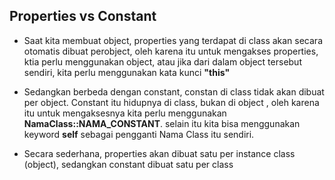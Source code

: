 ## Properties vs Constant

- Saat kita membuat object, properties yang terdapat di class akan secara otomatis dibuat perobject, oleh karena itu untuk mengakses properties, ktia perlu menggunakan object, atau jika dari dalam object tersebut sendiri, kita perlu menggunakan kata kunci **"this"**

- Sedangkan berbeda dengan constant, constan di class tidak akan dibuat per object. Constant itu hidupnya di class, bukan di object , oleh karena itu untuk mengaksesnya kita perlu menggunakan **NamaClass::NAMA_CONSTANT**. selain itu kita bisa menggunakan keyword **self** sebagai pengganti Nama Class itu sendiri.

- Secara sederhana, properties akan dibuat satu per instance class (object), sedangkan constant dibuat satu per class
